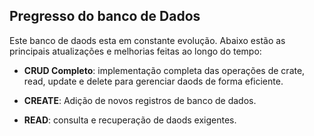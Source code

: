 ## Pregresso do banco de Dados

Este banco de daods esta em constante evolução. Abaixo estão as principais atualizações e melhorias feitas ao longo do tempo:

- **CRUD Completo**: implementação completa das operações de crate, read, update e delete para gerenciar daods de forma eficiente.

- **CREATE**: Adição de novos registros de banco de dados.

- **READ**: consulta e recuperação de daods exigentes.